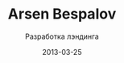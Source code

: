 ---
title: Arsen Bespalov
subtitle: Разработка лэндинга
layout: default
modal-id: 12
date: 2013-03-25
img: arsen.png
thumbnail: arsen-thumbnail.png
alt: image-alt
project-date: Март 2013
client: Арсен Беспалов
category: Разработка лэндинга
site: http://www.arsen.pw
description: Не сайт, а чтобы просто указатель куда сходить, чтобы стало понятно, кто это и чем в целом занимается. И да, сейчас уже без резюме.

---